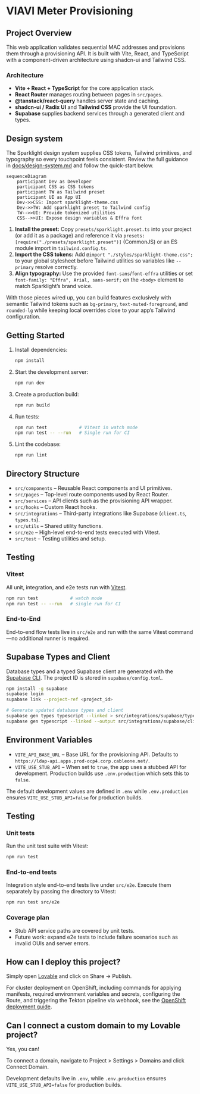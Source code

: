 # VIAVI Meter Provisioning

## Project Overview
This web application validates sequential MAC addresses and provisions them through a provisioning API. It is built with Vite, React, and TypeScript with a component-driven architecture using shadcn-ui and Tailwind CSS.

### Architecture
- **Vite + React + TypeScript** for the core application stack.
- **React Router** manages routing between pages in `src/pages`.
- **@tanstack/react-query** handles server state and caching.
- **shadcn-ui / Radix UI** and **Tailwind CSS** provide the UI foundation.
- **Supabase** supplies backend services through a generated client and types.

## Design system
The Sparklight design system supplies CSS tokens, Tailwind primitives, and typography so every touchpoint feels consistent. Review the full guidance in [docs/design-system.md](docs/design-system.md) and follow the quick-start below.

```mermaid
sequenceDiagram
    participant Dev as Developer
    participant CSS as CSS tokens
    participant TW as Tailwind preset
    participant UI as App UI
    Dev->>CSS: Import sparklight-theme.css
    Dev->>TW: Add sparklight preset to Tailwind config
    TW-->>UI: Provide tokenized utilities
    CSS-->>UI: Expose design variables & Effra font
```

1. **Install the preset:** Copy `presets/sparklight.preset.ts` into your project (or add it as a package) and reference it via `presets: [require("./presets/sparklight.preset")]` (CommonJS) or an ES module import in `tailwind.config.ts`.
2. **Import the CSS tokens:** Add `@import "./styles/sparklight-theme.css";` to your global stylesheet before Tailwind utilities so variables like `--primary` resolve correctly.
3. **Align typography:** Use the provided `font-sans`/`font-effra` utilities or set `font-family: "Effra", Arial, sans-serif;` on the `<body>` element to match Sparklight’s brand voice.

With those pieces wired up, you can build features exclusively with semantic Tailwind tokens such as `bg-primary`, `text-muted-foreground`, and `rounded-lg` while keeping local overrides close to your app’s Tailwind configuration.

## Getting Started
1. Install dependencies:
   ```sh
   npm install
   ```
2. Start the development server:
   ```sh
   npm run dev
   ```
3. Create a production build:
   ```sh
   npm run build
   ```
4. Run tests:
   ```sh
   npm run test            # Vitest in watch mode
   npm run test -- --run   # Single run for CI
   ```
5. Lint the codebase:
   ```sh
   npm run lint
   ```

## Directory Structure
- `src/components` – Reusable React components and UI primitives.
- `src/pages` – Top-level route components used by React Router.
- `src/services` – API clients such as the provisioning API wrapper.
- `src/hooks` – Custom React hooks.
- `src/integrations` – Third-party integrations like Supabase (`client.ts`, `types.ts`).
- `src/utils` – Shared utility functions.
- `src/e2e` – High-level end-to-end tests executed with Vitest.
- `src/test` – Testing utilities and setup.

## Testing
### Vitest
All unit, integration, and e2e tests run with [Vitest](https://vitest.dev/).
```sh
npm run test            # watch mode
npm run test -- --run   # single run for CI
```

### End-to-End
End-to-end flow tests live in `src/e2e` and run with the same Vitest command—no additional runner is required.

## Supabase Types and Client
Database types and a typed Supabase client are generated with the [Supabase CLI](https://supabase.com/docs/guides/api/generating-types). The project ID is stored in `supabase/config.toml`.
```sh
npm install -g supabase
supabase login
supabase link --project-ref <project_id>

# Generate updated database types and client
supabase gen types typescript --linked > src/integrations/supabase/types.ts
supabase gen typescript --linked --output src/integrations/supabase/client.ts
```

## Environment Variables
- `VITE_API_BASE_URL` – Base URL for the provisioning API. Defaults to `https://ldap-api.apps.prod-ocp4.corp.cableone.net/`.
- `VITE_USE_STUB_API` – When set to `true`, the app uses a stubbed API for development. Production builds use `.env.production` which sets this to `false`.

The default development values are defined in `.env` while `.env.production` ensures `VITE_USE_STUB_API=false` for production builds.

## Testing

### Unit tests

Run the unit test suite with Vitest:

```sh
npm run test
```

### End-to-end tests

Integration style end-to-end tests live under `src/e2e`.
Execute them separately by passing the directory to Vitest:

```sh
npm run test src/e2e
```

### Coverage plan

- Stub API service paths are covered by unit tests.
- Future work: expand e2e tests to include failure scenarios such as invalid OUIs and server errors.

## How can I deploy this project?

Simply open [Lovable](https://lovable.dev/projects/356018a8-3148-4068-995a-374260576ddf) and click on Share -> Publish.

For cluster deployment on OpenShift, including commands for applying manifests, required environment variables and secrets, configuring the Route, and triggering the Tekton pipeline via webhook, see the [OpenShift deployment guide](docs/openshift-deployment.md).

## Can I connect a custom domain to my Lovable project?

Yes, you can!

To connect a domain, navigate to Project > Settings > Domains and click Connect Domain.

Development defaults live in `.env`, while `.env.production` ensures `VITE_USE_STUB_API=false` for production builds.
